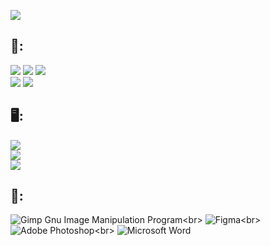 <p><img align="center" src="https://cdn.discordapp.com/attachments/1033037635821776926/1098200339133513738/20230419_125539_0000.png"/></p>

<div>
<h2>📒:</h2>
<img src="https://img.shields.io/badge/HTML-239120?style=for-the-badge&logo=html5&logoColor=white&color="lime"/>
<img src="https://img.shields.io/badge/CSS-239120?&style=for-the-badge&logo=css3&logoColor=white&color="lime"/>
<img src="https://img.shields.io/badge/JavaScript-F7DF1E?style=for-the-badge&logo=javascript&logoColor=black&color="lime"/><br>
<img src="https://img.shields.io/badge/Python-3776AB?style=for-the-badge&logo=python&logoColor=white&color="lime"/>
<img src="https://img.shields.io/badge/C%23-239120?style=for-the-badge&logo=c-sharp&logoColor=white&color="lime"/>
</div>
<div>
<h2>🖥:</h2>
<img src="https://img.shields.io/badge/Windows-0078D6?style=for-the-badge&logo=windows&logoColor=white&color="lime"/><br>
<img src="https://img.shields.io/badge/AMD-Ryzen_5_5600X-ED1C24?style=for-the-badge&logo=amd&logoColor=white&color="lime"/><br>
<img src="https://img.shields.io/badge/AMD-Radeon_RX_6600XT-ED1C24?style=for-the-badge&logo=amd&logoColor=white&color="lime"/>
</div>

<div>

<h2>🔧:</h2>

![Gimp Gnu Image Manipulation Program](https://img.shields.io/badge/Gimp-657D8B?style=for-the-badge&logo=gimp&logoColor=white&color="lime")<br>
![Figma](https://img.shields.io/badge/figma-%23F24E1E.svg?style=for-the-badge&logo=figma&logoColor=white&color="lime")<br>
![Adobe Photoshop](https://img.shields.io/badge/adobe%20photoshop-%2331A8FF.svg?style=for-the-badge&logo=adobe%20photoshop&logoColor=white&color="lime")<br>
![Microsoft Word](https://img.shields.io/badge/Microsoft_Word-2B579A?style=for-the-badge&logo=microsoft-word&logoColor=white&color="lime")
</div>